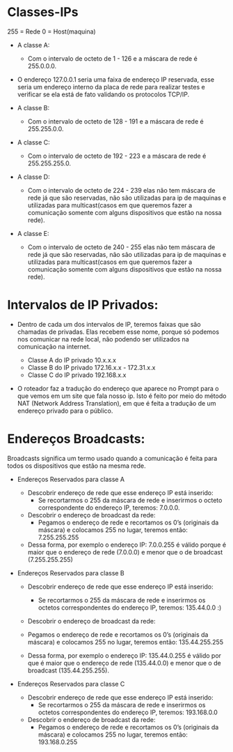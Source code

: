 # Classes-IPs

255 = Rede
0 = Host(maquina)

- A classe A:
  - Com o intervalo de octeto de 1 - 126 e a máscara de rede é 255.0.0.0.

- O endereço 127.0.0.1 seria uma faixa de endereço IP reservada, esse seria um endereço interno da placa de rede para realizar testes e verificar se ela está de fato validando os protocolos TCP/IP.

- A classe B:
  -  Com o intervalo de octeto de 128 - 191 e a máscara de rede é 255.255.0.0.
- A classe C:
  - Com o intervalo de octeto de 192 - 223 e a máscara de rede é 255.255.255.0.
- A classe D:
  - Com o intervalo de octeto de 224 - 239 elas não tem máscara de rede já que são reservadas, não são utilizadas para ip de maquinas e utilizadas para multicast(casos em que queremos fazer a comunicação somente com alguns dispositivos que estão na nossa rede). 
- A classe E:
  - Com o intervalo de octeto de 240 - 255 elas não tem máscara de rede já que são reservadas, não são utilizadas para ip de maquinas e utilizadas para multicast(casos em que queremos fazer a comunicação somente com alguns dispositivos que estão na nossa rede).

# Intervalos de IP Privados:
- Dentro de cada um dos intervalos de IP, teremos faixas que são chamadas de privadas. Elas recebem esse nome, porque só podemos nos comunicar na rede local, não podendo ser utilizados na comunicação na internet.
  - Classe A do IP privado 10.x.x.x
  - Classe B do IP privado 172.16.x.x - 172.31.x.x
  - Classe C do IP privado 192.168.x.x

- O roteador faz a tradução do endereço que aparece no Prompt para o que vemos em um site que fala nosso ip. Isto é feito por meio do método NAT (Network Address Translation), em que é feita a tradução de um endereço privado para o público.

# Endereços Broadcasts:

Broadcasts significa um termo usado quando a comunicação é feita para todos os dispositivos que estão na mesma rede.

- Endereços Reservados para classe A
  - Descobrir endereço de rede que esse endereço IP está inserido:
    - Se recortarmos o 255 da máscara de rede e inserirmos o octeto correspondente do endereço IP, teremos: 7.0.0.0.
  - Descobrir o endereço de broadcast da rede:
    - Pegamos o endereço de rede e recortamos os 0’s (originais da máscara) e colocamos 255 no lugar, teremos então: 7.255.255.255
  - Dessa forma, por exemplo o endereço IP: 7.0.0.255 é válido porque é maior que o endereço de rede (7.0.0.0) e menor que o de broadcast (7.255.255.255)
- Endereços Reservados para classe B
  - Descobrir endereço de rede que esse endereço IP está inserido:
    - Se recortarmos o 255 da máscara de rede e inserirmos os octetos correspondentes do endereço IP, teremos: 135.44.0.0 :)
  - Descobrir o endereço de broadcast da rede:
   - Pegamos o endereço de rede e recortamos os 0’s (originais da máscara) e colocamos 255 no lugar, teremos então: 135.44.255.255

  - Dessa forma, por exemplo o endereço IP: 135.44.0.255 é válido por que é maior que o endereço de rede (135.44.0.0) e menor que o de broadcast (135.44.255.255).

- Endereços Reservados para classe C
  - Descobrir endereço de rede que esse endereço IP está inserido:
    - Se recortarmos o 255 da máscara de rede e inserirmos os octetos correspondentes do endereço IP, teremos: 193.168.0.0
  - Descobrir o endereço de broadcast da rede:
    - Pegamos o endereço de rede e recortamos os 0’s (originais da máscara) e colocamos 255 no lugar, teremos então: 193.168.0.255

 
